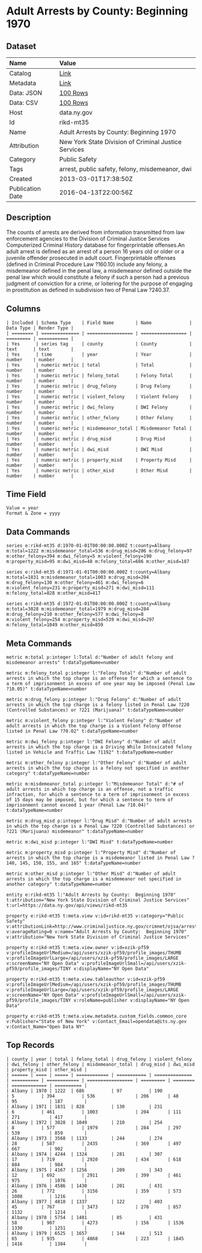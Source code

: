 # Adult Arrests by County: Beginning 1970

## Dataset

| Name | Value |
| :--- | :---- |
| Catalog | [Link](https://catalog.data.gov/dataset/adult-arrests-by-county-beginning-1970) |
| Metadata | [Link](https://data.ny.gov/api/views/rikd-mt35) |
| Data: JSON | [100 Rows](https://data.ny.gov/api/views/rikd-mt35/rows.json?max_rows=100) |
| Data: CSV | [100 Rows](https://data.ny.gov/api/views/rikd-mt35/rows.csv?max_rows=100) |
| Host | data.ny.gov |
| Id | rikd-mt35 |
| Name | Adult Arrests by County: Beginning 1970 |
| Attribution | New York State Division of Criminal Justice Services |
| Category | Public Safety |
| Tags | arrest, public safety, felony, misdemeanor, dwi |
| Created | 2013-03-01T17:38:50Z |
| Publication Date | 2016-04-13T22:00:56Z |

## Description

The counts of arrests are derived from information transmitted from law enforcement agencies to the Division of Criminal Justice Services Computerized Criminal History database for fingerprintable offenses.An adult arrest is defined as an arrest of a person 16 years old or older or a juvenile offender prosecuted in adult court.  Fingerprintable offenses (defined in Criminal Procedure Law ?160.10) include any felony, a misdemeanor defined in the penal law, a misdemeanor defined outside the penal law which would constitute a felony if such a person had a previous judgment of conviction for a crime, or loitering for the purpose of engaging in prostitution as defined in subdivision two of Penal Law ?240.37.

## Columns

```ls
| Included | Schema Type    | Field Name        | Name              | Data Type | Render Type |
| ======== | ============== | ================= | ================= | ========= | =========== |
| Yes      | series tag     | county            | County            | text      | text        |
| Yes      | time           | year              | Year              | number    | number      |
| Yes      | numeric metric | total             | Total             | number    | number      |
| Yes      | numeric metric | felony_total      | Felony Total      | number    | number      |
| Yes      | numeric metric | drug_felony       | Drug Felony       | number    | number      |
| Yes      | numeric metric | violent_felony    | Violent Felony    | number    | number      |
| Yes      | numeric metric | dwi_felony        | DWI Felony        | number    | number      |
| Yes      | numeric metric | other_felony      | Other Felony      | number    | number      |
| Yes      | numeric metric | misdemeanor_total | Misdemeanor Total | number    | number      |
| Yes      | numeric metric | drug_misd         | Drug Misd         | number    | number      |
| Yes      | numeric metric | dwi_misd          | DWI Misd          | number    | number      |
| Yes      | numeric metric | property_misd     | Property Misd     | number    | number      |
| Yes      | numeric metric | other_misd        | Other Misd        | number    | number      |
```

## Time Field

```ls
Value = year
Format & Zone = yyyy
```

## Data Commands

```ls
series e:rikd-mt35 d:1970-01-01T00:00:00.000Z t:county=Albany m:total=1222 m:misdemeanor_total=536 m:drug_misd=206 m:drug_felony=97 m:other_felony=394 m:dwi_felony=5 m:violent_felony=190 m:property_misd=95 m:dwi_misd=48 m:felony_total=686 m:other_misd=187

series e:rikd-mt35 d:1971-01-01T00:00:00.000Z t:county=Albany m:total=1831 m:misdemeanor_total=1003 m:drug_misd=204 m:drug_felony=130 m:other_felony=461 m:dwi_felony=6 m:violent_felony=231 m:property_misd=271 m:dwi_misd=111 m:felony_total=828 m:other_misd=417

series e:rikd-mt35 d:1972-01-01T00:00:00.000Z t:county=Albany m:total=3028 m:misdemeanor_total=1979 m:drug_misd=284 m:drug_felony=210 m:other_felony=577 m:dwi_felony=8 m:violent_felony=254 m:property_misd=539 m:dwi_misd=297 m:felony_total=1049 m:other_misd=859
```

## Meta Commands

```ls
metric m:total p:integer l:Total d:"Number of adult felony and misdemeanor arrests" t:dataTypeName=number

metric m:felony_total p:integer l:"Felony Total" d:"Number of adult arrests in which the top charge is an offense for which a sentence to a term of imprisonment in excess of one year may be imposed (Penal Law ?10.05)" t:dataTypeName=number

metric m:drug_felony p:integer l:"Drug Felony" d:"Number of adult arrests in which the top charge is a felony listed in Penal Law ?220 (Controlled Substances) or ?221 (Marijuana)" t:dataTypeName=number

metric m:violent_felony p:integer l:"Violent Felony" d:"Number of adult arrests in which the top charge is a Violent Felony Offense listed in Penal Law ?70.02" t:dataTypeName=number

metric m:dwi_felony p:integer l:"DWI Felony" d:"Number of adult arrests in which the top charge is a Driving While Intoxicated felony listed in Vehicle and Traffic Law ?1192" t:dataTypeName=number

metric m:other_felony p:integer l:"Other Felony" d:"Number of adult arrests in which the top charge is a felony not specified in another category" t:dataTypeName=number

metric m:misdemeanor_total p:integer l:"Misdemeanor Total" d:"# of adult arrests in which top charge is an offense, not a traffic infraction, for which a sentence to a term of imprisonment in excess of 15 days may be imposed, but for which a sentence to term of imprisonment cannot exceed 1 year (Penal Law ?10.04)" t:dataTypeName=number

metric m:drug_misd p:integer l:"Drug Misd" d:"Number of adult arrests in which the top charge is a Penal Law ?220 (Controlled Substances) or ?221 (Marijuana) misdemeanor" t:dataTypeName=number

metric m:dwi_misd p:integer l:"DWI Misd" t:dataTypeName=number

metric m:property_misd p:integer l:"Property Misd" d:"Number of arrests in which the top charge is a misdemeanor listed in Penal Law ?140, 145, 150, 155, and 165" t:dataTypeName=number

metric m:other_misd p:integer l:"Other Misd" d:"Number of adult arrests in which the top charge is a misdemeanor not specified in another category" t:dataTypeName=number

entity e:rikd-mt35 l:"Adult Arrests by County:  Beginning 1970" t:attribution="New York State Division of Criminal Justice Services" t:url=https://data.ny.gov/api/views/rikd-mt35

property e:rikd-mt35 t:meta.view v:id=rikd-mt35 v:category="Public Safety" v:attributionLink=http://www.criminaljustice.ny.gov/crimnet/ojsa/arrests/index.htm v:averageRating=0 v:name="Adult Arrests by County:  Beginning 1970" v:attribution="New York State Division of Criminal Justice Services"

property e:rikd-mt35 t:meta.view.owner v:id=xzik-pf59 v:profileImageUrlMedium=/api/users/xzik-pf59/profile_images/THUMB v:profileImageUrlLarge=/api/users/xzik-pf59/profile_images/LARGE v:screenName="NY Open Data" v:profileImageUrlSmall=/api/users/xzik-pf59/profile_images/TINY v:displayName="NY Open Data"

property e:rikd-mt35 t:meta.view.tableauthor v:id=xzik-pf59 v:profileImageUrlMedium=/api/users/xzik-pf59/profile_images/THUMB v:profileImageUrlLarge=/api/users/xzik-pf59/profile_images/LARGE v:screenName="NY Open Data" v:profileImageUrlSmall=/api/users/xzik-pf59/profile_images/TINY v:roleName=publisher v:displayName="NY Open Data"

property e:rikd-mt35 t:meta.view.metadata.custom_fields.common_core v:Publisher="State of New York" v:Contact_Email=opendata@its.ny.gov v:Contact_Name="Open Data NY"
```

## Top Records

```ls
| county | year | total | felony_total | drug_felony | violent_felony | dwi_felony | other_felony | misdemeanor_total | drug_misd | dwi_misd | property_misd | other_misd | 
| ====== | ==== | ===== | ============ | =========== | ============== | ========== | ============ | ================= | ========= | ======== | ============= | ========== | 
| Albany | 1970 | 1222  | 686          | 97          | 190            | 5          | 394          | 536               | 206       | 48       | 95            | 187        | 
| Albany | 1971 | 1831  | 828          | 130         | 231            | 6          | 461          | 1003              | 204       | 111      | 271           | 417        | 
| Albany | 1972 | 3028  | 1049         | 210         | 254            | 8          | 577          | 1979              | 284       | 297      | 539           | 859        | 
| Albany | 1973 | 3568  | 1133         | 244         | 274            | 28         | 587          | 2435              | 369       | 497      | 667           | 902        | 
| Albany | 1974 | 4244  | 1324         | 281         | 307            | 17         | 719          | 2920              | 434       | 618      | 884           | 984        | 
| Albany | 1975 | 4167  | 1256         | 209         | 343            | 12         | 692          | 2911              | 399       | 461      | 975           | 1076       | 
| Albany | 1976 | 4586  | 1430         | 201         | 431            | 26         | 772          | 3156              | 359       | 573      | 1008          | 1216       | 
| Albany | 1977 | 4810  | 1337         | 122         | 403            | 45         | 767          | 3473              | 270       | 857      | 1132          | 1214       | 
| Albany | 1978 | 5754  | 1481         | 85          | 431            | 58         | 907          | 4273              | 156       | 1536     | 1330          | 1251       | 
| Albany | 1979 | 6525  | 1657         | 144         | 513            | 65         | 935          | 4868              | 223       | 1845     | 1416          | 1384       | 
```